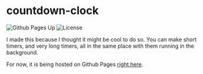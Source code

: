 # countdown-clock
![Github Pages Up](https://img.shields.io/website?style=plastic&url=https%3A%2F%2Fjavaspence.github.io%2Fcountdown-clock)
![License](https://img.shields.io/github/license/javaspence/countdown-clock?style=plastic)

I made this because I thought it might be cool to do so. You can make short timers, and very long timers, all in the same place with them running in the background.

For now, it is being hosted on Github Pages [right here](https://javaspence.github.io/countdown-clock).
